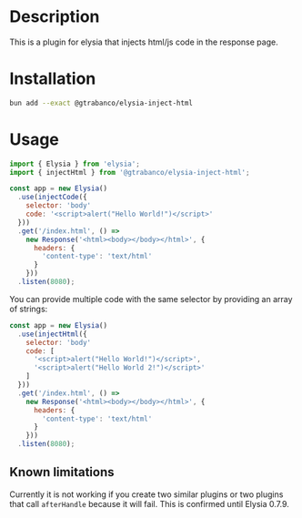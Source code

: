 # Description

This is a plugin for elysia that injects html/js code in the response page.

# Installation

```bash
bun add --exact @gtrabanco/elysia-inject-html
```

# Usage

```js
import { Elysia } from 'elysia';
import { injectHtml } from '@gtrabanco/elysia-inject-html';

const app = new Elysia()
  .use(injectCode({
    selector: 'body'
    code: '<script>alert("Hello World!")</script>'
  }))
  .get('/index.html', () =>
    new Response('<html><body></body></html>', {
      headers: {
        'content-type': 'text/html'
      }
    }))
  .listen(8080);
```

You can provide multiple code with the same selector by providing an array of strings:

```js
const app = new Elysia()
  .use(injectHtml({
    selector: 'body'
    code: [
      '<script>alert("Hello World!")</script>',
      '<script>alert("Hello World 2!")</script>'
    ]
  }))
  .get('/index.html', () =>
    new Response('<html><body></body></html>', {
      headers: {
        'content-type': 'text/html'
      }
    }))
  .listen(8080);
```

## Known limitations

Currently it is not working if you create two similar plugins or two plugins that call `afterHandle` because it will fail. This is confirmed until Elysia 0.7.9.
